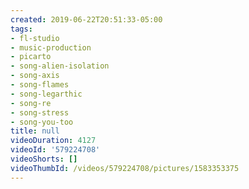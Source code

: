 ```yaml
---
created: 2019-06-22T20:51:33-05:00
tags:
- fl-studio
- music-production
- picarto
- song-alien-isolation
- song-axis
- song-flames
- song-legarthic
- song-re
- song-stress
- song-you-too
title: null
videoDuration: 4127
videoId: '579224708'
videoShorts: []
videoThumbId: /videos/579224708/pictures/1583353375
---
```

